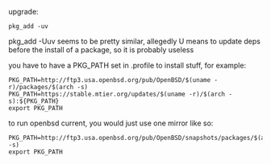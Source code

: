 upgrade:

    pkg_add -uv


pkg_add -Uuv seems to be pretty similar, allegedly U means to update
deps before the install of a package, so it is probably useless

you have to have a PKG_PATH set in .profile to install stuff,
for example:

    PKG_PATH=http://ftp3.usa.openbsd.org/pub/OpenBSD/$(uname -r)/packages/$(arch -s)
    PKG_PATH=https://stable.mtier.org/updates/$(uname -r)/$(arch -s):${PKG_PATH}
    export PKG_PATH

to run openbsd current, you would just use one mirror like so:

    PKG_PATH=http://ftp3.usa.openbsd.org/pub/OpenBSD/snapshots/packages/$(arch -s)
    export PKG_PATH

